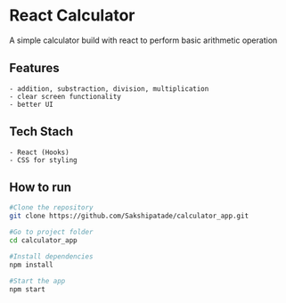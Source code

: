 # React Calculator
A simple calculator build with react to perform basic arithmetic operation

## Features
    - addition, substraction, division, multiplication
    - clear screen functionality
    - better UI

## Tech Stach
    - React (Hooks)
    - CSS for styling

## How to run
```bash
#Clone the repository
git clone https://github.com/Sakshipatade/calculator_app.git

#Go to project folder
cd calculator_app

#Install dependencies
npm install

#Start the app
npm start
```
